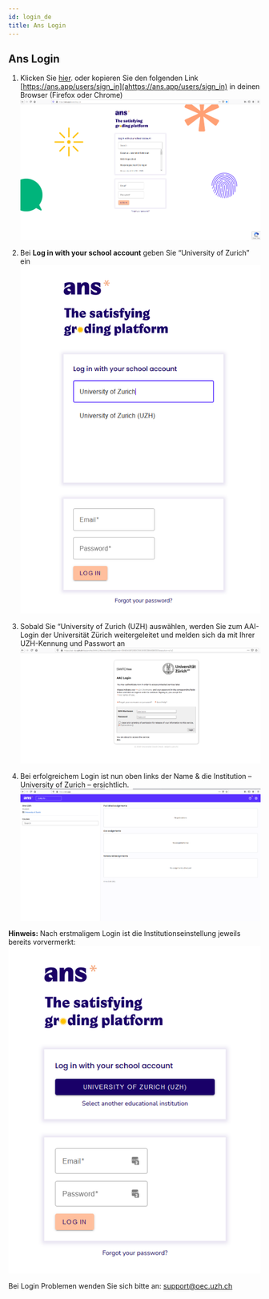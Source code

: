 ```yaml
---
id: login_de
title: Ans Login
---
```


## Ans Login

1. Klicken Sie [hier](https://ans.app/users/sign_in). oder kopieren Sie den folgenden Link [https://ans.app/users/sign_in](ahttps://ans.app/users/sign_in) in deinen Browser (Firefox oder Chrome)
![Login-WAYF](assets/login-wayf.png)

1. Bei **Log in with your school account** geben Sie “University of Zurich” ein
![Login-UZH](assets/login-uzh.png)

1. Sobald Sie “University of Zurich (UZH) auswählen, werden Sie zum AAI-Login der Universität Zürich weitergeleitet und melden sich da mit Ihrer UZH-Kennung und Passwort an
![Login-AAI](assets/login-aai.png)

1. Bei erfolgreichem Login ist nun oben links der Name & die Institution – University of Zurich – ersichtlich.
![Login-Start](assets/login-start.png)

**Hinweis:** Nach erstmaligem Login ist die Institutionseinstellung jeweils bereits vorvermerkt:
![Login-Return](assets/login-return.png)

Bei Login Problemen wenden Sie sich bitte an: [support@oec.uzh.ch](mailto:support@oec.uzh.ch)



